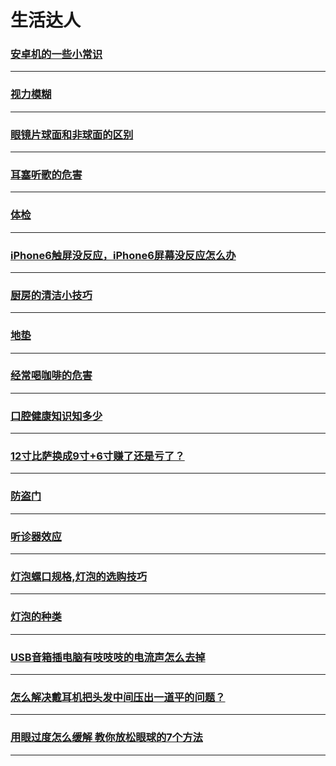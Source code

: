 生活达人
=======

### [安卓机的一些小常识](android-mobile-note)

---

### [视力模糊](blurred-vision)

---

### [眼镜片球面和非球面的区别](difference-between-spherical-and-non-spherical-lens)

---

### [耳塞听歌的危害](earplug-harm)

---

### [体检](health-check)

---

### [iPhone6触屏没反应，iPhone6屏幕没反应怎么办](iphone6-touch-no-response)

---

### [厨房的清洁小技巧](kitchen-clear)

---

### [地垫](mat)

---

### [经常喝咖啡的危害](often-drink-coffee-harm)

---

### [口腔健康知识知多少](oral-health)

---

### [12寸比萨换成9寸+6寸赚了还是亏了？](pizza-area-funny)

---

### [防盗门](security-door)

---

### [听诊器效应](stethoscope-effect)

---

### [灯泡螺口规格,灯泡的选购技巧](the-choose-and-buy-of-bulb-screw-specifications-bulb-skills)

---

### [灯泡的种类](the-types-of-light-bulbs)

---

### [USB音箱插电脑有吱吱吱的电流声怎么去掉](usb-sound-box)

---

### [怎么解决戴耳机把头发中间压出一道平的问题？](wear-headphones)

---

### [用眼过度怎么缓解 教你放松眼球的7个方法](With-the-eye-excessive-how-to-alleviate-Teach-you-how-to-relax-the-eye-seven-methods)

---
